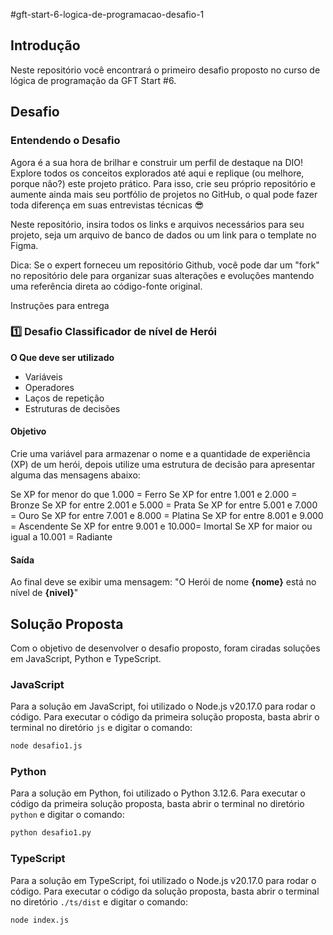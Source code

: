 #gft-start-6-logica-de-programacao-desafio-1

## Introdução

Neste repositório você encontrará o primeiro desafio proposto no curso de lógica de programação da GFT Start #6.

## Desafio

### Entendendo o Desafio

Agora é a sua hora de brilhar e construir um perfil de destaque na DIO! Explore todos os conceitos explorados até aqui e replique (ou melhore, porque não?) este projeto prático. Para isso, crie seu próprio repositório e aumente ainda mais seu portfólio de projetos no GitHub, o qual pode fazer toda diferença em suas entrevistas técnicas 😎

Neste repositório, insira todos os links e arquivos necessários para seu projeto, seja um arquivo de banco de dados ou um link para o template no Figma.

Dica: Se o expert forneceu um repositório Github, você pode dar um "fork" no repositório dele para organizar suas alterações e evoluções mantendo uma referência direta ao código-fonte original.

Instruções para entrega

### 1️⃣ Desafio Classificador de nível de Herói

**O Que deve ser utilizado**

- Variáveis
- Operadores
- Laços de repetição
- Estruturas de decisões

#### Objetivo

Crie uma variável para armazenar o nome e a quantidade de experiência (XP) de um herói, depois utilize uma estrutura de decisão para apresentar alguma das mensagens abaixo:

Se XP for menor do que 1.000 = Ferro
Se XP for entre 1.001 e 2.000 = Bronze
Se XP for entre 2.001 e 5.000 = Prata
Se XP for entre 5.001 e 7.000 = Ouro
Se XP for entre 7.001 e 8.000 = Platina
Se XP for entre 8.001 e 9.000 = Ascendente
Se XP for entre 9.001 e 10.000= Imortal
Se XP for maior ou igual a 10.001 = Radiante

#### Saída

Ao final deve se exibir uma mensagem:
"O Herói de nome **{nome}** está no nível de **{nivel}**"

## Solução Proposta

Com o objetivo de desenvolver o desafio proposto, foram ciradas soluções em JavaScript, Python e TypeScript.

### JavaScript

Para a solução em JavaScript, foi utilizado o Node.js v20.17.0 para rodar o código. Para executar o código da primeira solução proposta, basta abrir o terminal no diretório `js` e digitar o comando:

```bash
node desafio1.js
```

### Python

Para a solução em Python, foi utilizado o Python 3.12.6. Para executar o código da primeira solução proposta, basta abrir o terminal no diretório `python` e digitar o comando:

```bash
python desafio1.py
```

### TypeScript

Para a solução em TypeScript, foi utilizado o Node.js v20.17.0 para rodar o código. Para executar o código da solução proposta, basta abrir o terminal no diretório `./ts/dist` e digitar o comando:

```bash
node index.js
```
